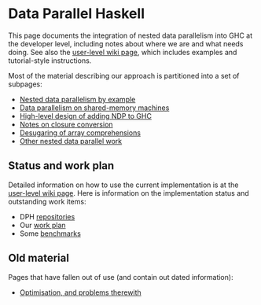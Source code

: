# Data Parallel Haskell



This page documents the integration of nested data parallelism into GHC at the developer level, including notes about where we are and what needs doing.  See also the [
user-level wiki page](http://haskell.org/haskellwiki/GHC/Data_Parallel_Haskell), which includes examples and tutorial-style instructions.



Most of the material describing our approach is partitioned into a set of subpages:


- [Nested data parallelism by example](data-parallel/example)
- [Data parallelism on shared-memory machines](data-parallel/smp)
- [High-level design of adding NDP to GHC](data-parallel/design)
- [Notes on closure conversion](data-parallel/closure-conversion)
- [Desugaring of array comprehensions](data-parallel/desugaring)
- [Other nested data parallel work](data-parallel/related)

## Status and work plan



Detailed information on how to use the current implementation is at the [
user-level wiki page](http://haskell.org/haskellwiki/GHC/Data_Parallel_Haskell).  Here is information on the implementation status and outstanding work items:


- DPH [repositories](data-parallel/repositories)
- Our [work plan](data-parallel/work-plan)
- Some [benchmarks](data-parallel/benchmarks)

## Old material



Pages that have fallen out of use (and contain out dated information):


- [Optimisation, and problems therewith](data-parallel/optimisation)
